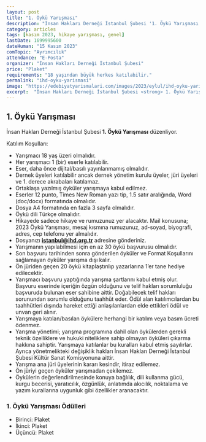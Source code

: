 ```yaml
---
layout: post
title: "1. Öykü Yarışması"
description: "İnsan Hakları Derneği İstanbul Şubesi '1. Öykü Yarışması' düzenliyor."
category: articles
tags: [kasım 2023, hikaye yarışması, genel]
lastDate: 1699995600
dateHuman: "15 Kasım 2023"
comTopic: "Ayrımcılık"
attendance: "E-Posta"
organizer: "İnsan Hakları Derneği İstanbul Şubesi"
price: "Plaket"
requirements: "18 yaşından büyük herkes katılabilir."
permalink: "ihd-oyku-yarismasi"
image: "https://edebiyatyarismalari.com/images/2023/eylul/ihd-oyku-yarismasi.jpg"
excerpt:  "İnsan Hakları Derneği İstanbul Şubesi <strong> 1. Öykü Yarışması </strong> düzenliyor."
---
```


## 1. Öykü Yarışması
İnsan Hakları Derneği İstanbul Şubesi **1. Öykü Yarışması** düzenliyor.  

Katılım Koşulları:
- Yarışmacı 18 yaş üzeri olmalıdır.
- Her yarışmacı 1 (bir) eserle katılabilir.
- Eser, daha önce dijital/basılı yayınlanmamış olmalıdır.
- Dernek üyeleri katılabilir ancak dernek yönetim kurulu üyeler, jüri üyeleri ve 1. derece akrabaları katılamaz.
- Ortaklaşa yazılmış öyküler yarışmaya kabul edilmez.
- Eserler 12 punto, Times New Roman yazı tip, 1.5 satır aralığında, Word (doc/docx) formatında olmalıdır.
- Dosya A4 formatında en fazla 3 sayfa olmalıdır.
- Öykü dili Türkçe olmalıdır.
- Hikayede sadece hikaye ve rumuzunuz yer alacaktır. Mail konusuna; 2023 Öykü Yarışması, mesaj kısmına rumuzunuz, ad-soyad, biyografi,  adres, cep telefonu yer almalıdır.
- Dosyanızı **istanbul@ihd.org.tr** adresine gönderiniz.
- Yarışmanın yapılabilmesi için en az 30 öykü başvurusu olmalıdır.
- Son başvuru tarihinden sonra gönderilen öyküler ve Format Koşullarını sağlamayan öyküler yarışma dışı kalır.
- Ön jüriden geçen 20 öykü kitaplaştırılıp yazarlarına 1’er tane hediye edilecektir.
- Yarışmacı başvuru yaptığında yarışma şartlarını kabul etmiş olur. Başvuru eserinde içeriğin özgün olduğunu ve telif hakları sorumluluğu başvuruda bulunan eser sahibine aittir. Doğabilecek telif hakları sorunundan sorumlu olduğunu taahhüt eder. Ödül alan katılımcılardan bu taahhütleri dışında hareket ettiği anlaşılanlardan elde ettikleri ödül ve unvan geri alınır.
- Yarışmaya katılan/basılan öykülere herhangi bir katılım veya basım ücreti ödenmez.
- Yarışma yönetimi; yarışma programına dahil olan öykülerden gerekli teknik özelliklere ve hukuki niteliklere sahip olmayan öyküleri çıkarma hakkına sahiptir. Yarışmaya katılanlar bu kuralları kabul etmiş sayılırlar. Ayrıca yönetmelikteki değişiklik hakları İnsan Hakları Derneği İstanbul Şubesi Kültür Sanat Komisyonuna aittir.
- Yarışma ana jüri üyelerinin kararı kesindir, itiraz edilemez.
- Ön jüriyi geçen öyküler yarışmadan çekilemez.
- Öykülerin değerlendirilmesinde konuya bağlılık, dili kullanma gücü, kurgu becerisi, yaratıcılık, özgünlük, anlatımda akıcılık, noktalama ve yazım kurallarına uygunluk gibi özellikler aranacaktır.

 
### 1. Öykü Yarışması Ödülleri
- Birinci: Plaket
- İkinci: Plaket
- Üçüncü: Plaket